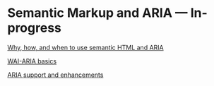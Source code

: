 # Semantic Markup and ARIA — In-progress

[Why, how, and when to use semantic HTML and ARIA](https://css-tricks.com/why-how-and-when-to-use-semantic-html-and-aria/)

[WAI-ARIA basics](https://developer.mozilla.org/en-US/docs/Learn/Accessibility/WAI-ARIA_basics)

[ARIA support and enhancements](https://developer.mozilla.org/en-US/docs/Web/Accessibility/ARIA)
